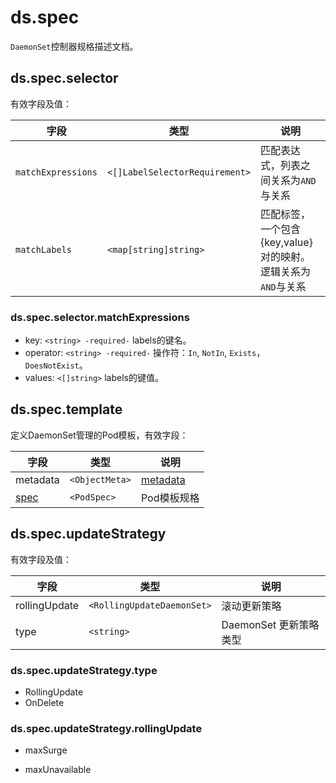 # ds.spec

`DaemonSet`控制器规格描述文档。

## ds.spec.selector

有效字段及值：

|字段|类型|说明|
|----|----|----|
|`matchExpressions`|`<[]LabelSelectorRequirement>`|匹配表达式，列表之间关系为`AND`与关系|
|`matchLabels`|`<map[string]string>`|匹配标签，一个包含 {key,value} 对的映射。逻辑关系为`AND`与关系|

### ds.spec.selector.matchExpressions

- key: `<string> -required-` labels的键名。
- operator: `<string> -required-` 操作符：`In`, `NotIn`, `Exists`，`DoesNotExist`。
- values: `<[]string>` labels的键值。

## ds.spec.template

定义DaemonSet管理的Pod模板，有效字段：

|字段|类型|说明|
|----|----|----|
|metadata|`<ObjectMeta>`|[metadata](/kubernetes/explain/Pod.md#metadata)|
|[spec](/kubernetes/explain/Pod.md#spec)|`<PodSpec>`|Pod模板规格|

## ds.spec.updateStrategy

有效字段及值：

|字段|类型|说明|
|----|----|----|
|rollingUpdate|`<RollingUpdateDaemonSet>`|滚动更新策略|
|type|`<string>`|DaemonSet 更新策略类型|

### ds.spec.updateStrategy.type

- RollingUpdate
- OnDelete

### ds.spec.updateStrategy.rollingUpdate

- maxSurge

- maxUnavailable

